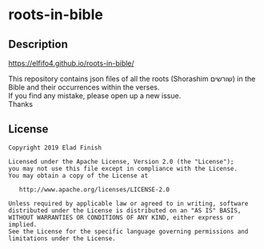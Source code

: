 # roots-in-bible

## Description

https://elfifo4.github.io/roots-in-bible/

This repository contains json files of all the roots (Shorashim שורשים) in the Bible and their occurrences within the verses.  
If you find any mistake, please open up a new issue.<br/>
Thanks


## License

```
Copyright 2019 Elad Finish

Licensed under the Apache License, Version 2.0 (the "License");
you may not use this file except in compliance with the License.
You may obtain a copy of the License at

   http://www.apache.org/licenses/LICENSE-2.0

Unless required by applicable law or agreed to in writing, software
distributed under the License is distributed on an "AS IS" BASIS,
WITHOUT WARRANTIES OR CONDITIONS OF ANY KIND, either express or implied.
See the License for the specific language governing permissions and
limitations under the License.
```
